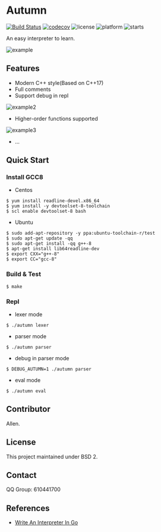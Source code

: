 # Autumn

[![Build Status](https://travis-ci.com/ivanallen/autumn.svg?branch=master)](https://travis-ci.com/ivanallen/autumn)
[![codecov](https://codecov.io/gh/ivanallen/autumn/branch/master/graph/badge.svg)](https://codecov.io/gh/ivanallen/autumn)
![license](https://img.shields.io/badge/license-BSD2-green)
![platform](https://img.shields.io/badge/platform-linux%20%7C%20macos-lightgrey)
![starts](https://img.shields.io/github/stars/ivanallen/autumn?style=social)

An easy interpreter to learn.

![example](https://github.com/ivanallen/autumn/blob/master/docs/images/example.png)

## Features

- Modern C++ style(Based on C++17)
- Full comments
- Support debug in repl

![example2](https://github.com/ivanallen/autumn/blob/master/docs/images/example2.png)

- Higher-order functions supported

![example3](https://github.com/ivanallen/autumn/blob/master/docs/images/example3.png)

- ...

## Quick Start

### Install GCC8

- Centos

```shell
$ yum install readline-devel.x86_64
$ yum install -y devtoolset-8-toolchain
$ scl enable devtoolset-8 bash
```

- Ubuntu

```
$ sudo add-apt-repository -y ppa:ubuntu-toolchain-r/test
$ sudo apt-get update -qq
$ sudo apt-get install -qq g++-8
$ apt-get install lib64readline-dev
$ export CXX="g++-8"
$ export CC="gcc-8"
```

### Build & Test

```
$ make
```

### Repl

- lexer mode

```
$ ./autumn lexer
```

- parser mode

```
$ ./autumn parser
```

- debug in parser mode

```
$ DEBUG_AUTUMN=1 ./autumn parser
```

- eval mode

```
$ ./autumn eval
```

## Contributor

Allen.

## License

This project maintained under BSD 2.

## Contact

QQ Group: 610441700

## References

- [Write An Interpreter In Go](https://interpreterbook.com)
